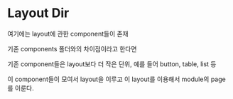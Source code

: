 # Layout Dir

여기에는 layout에 관한 component들이 존재

기존 components 폴더와의 차이점이라고 한다면 

기존 component들은 layout보다 더 작은 단위, 예를 들어 button, table, list 등

이 component들이 모여서 layout을 이루고 이 layout를 이용해서 module의 page를 이룬다.
